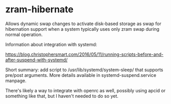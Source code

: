 # zram-hibernate

Allows dynamic swap changes to activate disk-based storage as swap for hibernation support when a system typically uses only zram swap during normal operation.

Information about integration with systemd:

https://blog.christophersmart.com/2016/05/11/running-scripts-before-and-after-suspend-with-systemd/

Short summary: add script to /usr/lib/systemd/system-sleep/ that supports pre/post arguments.  More details available in systemd-suspend.service manpage.

There's likely a way to integrate with openrc as well, possibly using apcid or something like that, but I haven't needed to do so yet.
